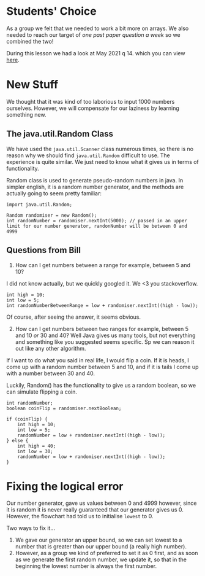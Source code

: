 # Students' Choice

As a group we felt that we needed to work a bit more on arrays. We also needed to reach our target of *one past paper question a week* so we combined the two!

During this lesson we had a look at May 2021 q 14. which you can view [here](https://www.ibdocuments.com/IB%20PAST%20PAPERS%20-%20SUBJECT/Group%204%20-%20Sciences/Computer_science_HL/2021%20May%20Examination%20Session/Computer_science_paper_1__HL.pdf).

# New Stuff

We thought that it was kind of too laborious to input 1000 numbers ourselves. However, we will compensate for our laziness by learning something new.

## The java.util.Random Class

We have used the `java.util.Scanner` class numerous times, so there is no reason why we should find `java.util.Random` difficult to use. The experience is quite similar. We just need to know what it gives us in terms of functionality.

Random class is used to generate pseudo-random numbers in java. In simpler english, it is a random number generator, and the methods are actually going to seem pretty familiar:

```
import java.util.Random;

Random randomiser = new Random();
int randomNumber = randomiser.nextInt(5000); // passed in an upper limit for our number generator, randonNumber will be between 0 and 4999
```

## Questions from Bill

1. How can I get numbers between a range for example, between 5 and 10?

I did not know actually, but we quickly googled it. We <3 you stackoverflow.

```
int high = 10;
int low = 5;
int randomNumberBetweenRange = low + randomiser.nextInt((high - low));
```
Of course, after seeing the answer, it seems obvious.

2. How can I get numbers between two ranges for example, between 5 and 10 *or* 30 and 40?
Well Java gives us many tools, but not everything and something like you suggested seems specific. Sp we can reason it out like any other algorithm. 

If I want to do what you said in real life, I would flip a coin. If it is heads, I come up with a random number between 5 and 10, and if it is tails I come up with a number between 30 and 40. 

Luckily, Random() has the functionality to give us a random boolean, so we can simulate flipping a coin.

```
int randomNumber;
boolean coinFlip = randomiser.nextBoolean;

if (coinFlip) {
    int high = 10;
    int low = 5;
    randomNumber = low + randomiser.nextInt((high - low));
} else {
    int high = 40;
    int low = 30;
    randomNumber = low + randomiser.nextInt((high - low));
}
```

# Fixing the logical error

Our number generator, gave us values between 0 and 4999 however, since it is random it is never really guaranteed that our generator gives us 0. However, the flowchart had told us to initialise `lowest` to 0. 

Two ways to fix it...
1. We gave our generator an upper bound, so we can set lowest to a number that is greater than our upper bound (a really high number).
2. However, as a group we kind of preferred to set it as 0 first, and as soon as we generate the first random number, we update it, so that in the beginning the lowest number is always the first number.